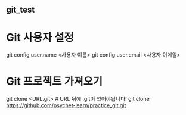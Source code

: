 ## git_test

# Git 사용자 설정
git config user.name <사용자 이름>
git config user.email <사용자 이메일>

# Git 프로젝트 가져오기
git clone <URL.git>   # URL 뒤에 .git이 있어야됩니다!
git clone https://github.com/psychet-learn/practice_git.git
